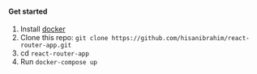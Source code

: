#### Get started

1. Install [docker](https://docs.docker.com/engine/install/)
2. Clone this repo: `git clone https://github.com/hisanibrahim/react-router-app.git`
3. cd `react-router-app`
4. Run `docker-compose up`
